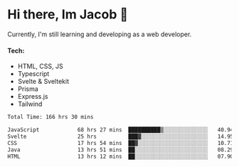 # Hi there, Im Jacob 👋
Currently, I'm still learning and developing as a web developer.

#### Tech:
- HTML, CSS, JS
- Typescript
- Svelte & Sveltekit
- Prisma
- Express.js
- Tailwind

<!--START_SECTION:waka-->

```txt
Total Time: 166 hrs 30 mins

JavaScript            68 hrs 27 mins  ██████████▒░░░░░░░░░░░░░░   40.94 %
Svelte                25 hrs          ███▓░░░░░░░░░░░░░░░░░░░░░   14.95 %
CSS                   17 hrs 54 mins  ██▓░░░░░░░░░░░░░░░░░░░░░░   10.71 %
Java                  13 hrs 51 mins  ██░░░░░░░░░░░░░░░░░░░░░░░   08.29 %
HTML                  13 hrs 12 mins  ██░░░░░░░░░░░░░░░░░░░░░░░   07.90 %
```

<!--END_SECTION:waka-->
